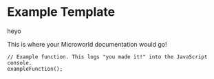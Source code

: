 # Example Template

heyo

This is where your Microworld documentation would go!

```
// Example function. This logs "you made it!" into the JavaScript console.
exampleFunction();
```
